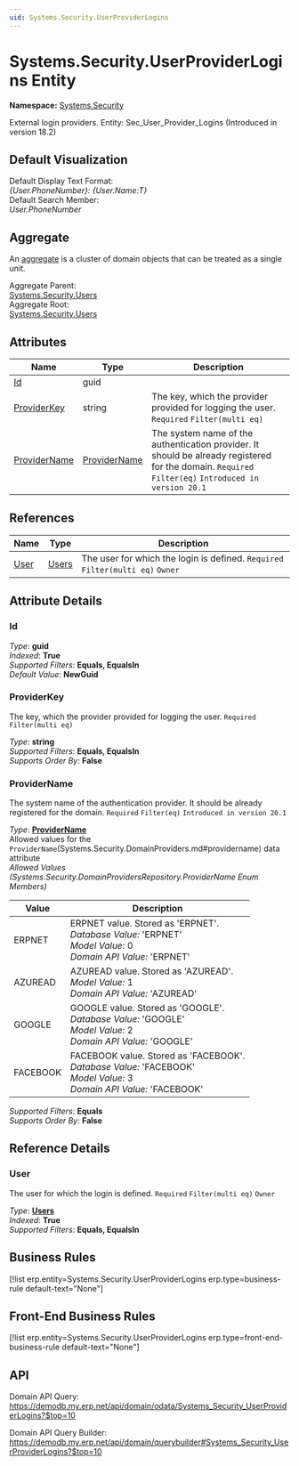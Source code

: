 ```yaml
---
uid: Systems.Security.UserProviderLogins
---
```

# Systems.Security.UserProviderLogins Entity

**Namespace:** [Systems.Security](Systems.Security.md)  

External login providers. Entity: Sec_User_Provider_Logins (Introduced in version 18.2)

## Default Visualization
Default Display Text Format:  
_{User.PhoneNumber}: {User.Name:T}_  
Default Search Member:  
_User.PhoneNumber_  

## Aggregate
An [aggregate](https://docs.erp.net/tech/advanced/concepts/aggregates.html) is a cluster of domain objects that can be treated as a single unit.  

Aggregate Parent:  
[Systems.Security.Users](Systems.Security.Users.md)  
Aggregate Root:  
[Systems.Security.Users](Systems.Security.Users.md)  

## Attributes

| Name | Type | Description |
| ---- | ---- | --- |
| [Id](Systems.Security.UserProviderLogins.md#id) | guid |  
| [ProviderKey](Systems.Security.UserProviderLogins.md#providerkey) | string | The key, which the provider provided for logging the user. `Required` `Filter(multi eq)` 
| [ProviderName](Systems.Security.UserProviderLogins.md#providername) | [ProviderName](Systems.Security.UserProviderLogins.md#providername) | The system name of the authentication provider. It should be already registered for the domain. `Required` `Filter(eq)` `Introduced in version 20.1` 

## References

| Name | Type | Description |
| ---- | ---- | --- |
| [User](Systems.Security.UserProviderLogins.md#user) | [Users](Systems.Security.Users.md) | The user for which the login is defined. `Required` `Filter(multi eq)` `Owner` |


## Attribute Details

### Id

_Type_: **guid**  
_Indexed_: **True**  
_Supported Filters_: **Equals, EqualsIn**  
_Default Value_: **NewGuid**  

### ProviderKey

The key, which the provider provided for logging the user. `Required` `Filter(multi eq)`

_Type_: **string**  
_Supported Filters_: **Equals, EqualsIn**  
_Supports Order By_: **False**  

### ProviderName

The system name of the authentication provider. It should be already registered for the domain. `Required` `Filter(eq)` `Introduced in version 20.1`

_Type_: **[ProviderName](Systems.Security.UserProviderLogins.md#providername)**  
Allowed values for the `ProviderName`(Systems.Security.DomainProviders.md#providername) data attribute  
_Allowed Values (Systems.Security.DomainProvidersRepository.ProviderName Enum Members)_  

| Value | Description |
| ---- | --- |
| ERPNET | ERPNET value. Stored as 'ERPNET'. <br /> _Database Value:_ 'ERPNET' <br /> _Model Value:_ 0 <br /> _Domain API Value:_ 'ERPNET' |
| AZUREAD | AZUREAD value. Stored as 'AZUREAD'. <br /> _Model Value:_ 1 <br /> _Domain API Value:_ 'AZUREAD' |
| GOOGLE | GOOGLE value. Stored as 'GOOGLE'. <br /> _Database Value:_ 'GOOGLE' <br /> _Model Value:_ 2 <br /> _Domain API Value:_ 'GOOGLE' |
| FACEBOOK | FACEBOOK value. Stored as 'FACEBOOK'. <br /> _Database Value:_ 'FACEBOOK' <br /> _Model Value:_ 3 <br /> _Domain API Value:_ 'FACEBOOK' |

_Supported Filters_: **Equals**  
_Supports Order By_: **False**  


## Reference Details

### User

The user for which the login is defined. `Required` `Filter(multi eq)` `Owner`

_Type_: **[Users](Systems.Security.Users.md)**  
_Indexed_: **True**  
_Supported Filters_: **Equals, EqualsIn**  



## Business Rules

[!list erp.entity=Systems.Security.UserProviderLogins erp.type=business-rule default-text="None"]

## Front-End Business Rules

[!list erp.entity=Systems.Security.UserProviderLogins erp.type=front-end-business-rule default-text="None"]

## API

Domain API Query:
<https://demodb.my.erp.net/api/domain/odata/Systems_Security_UserProviderLogins?$top=10>

Domain API Query Builder:
<https://demodb.my.erp.net/api/domain/querybuilder#Systems_Security_UserProviderLogins?$top=10>


